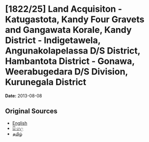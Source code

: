 # [1822/25] Land Acquisiton - Katugastota, Kandy Four Gravets and Gangawata Korale, Kandy District - Indigetawela, Angunakolapelassa D/S District, Hambantota District - Gonawa, Weerabugedara D/S Division, Kurunegala District

**Date:** 2013-08-08

## Original Sources

- [English](https://documents.gov.lk/view/extra-gazettes/2013/8/1822-25_E.pdf)
- [සිංහල](https://documents.gov.lk/view/extra-gazettes/2013/8/1822-25_S.pdf)
- [தமிழ்](https://documents.gov.lk/view/extra-gazettes/2013/8/1822-25_T.pdf)
